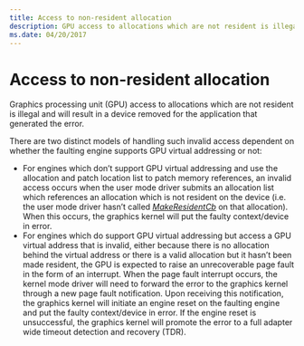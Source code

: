 ```yaml
---
title: Access to non-resident allocation
description: GPU access to allocations which are not resident is illegal and will result in a device removed for the application that generated the error.
ms.date: 04/20/2017
---
```


# <span id="display.access_to_non-resident_allocation"></span>Access to non-resident allocation


Graphics processing unit (GPU) access to allocations which are not resident is illegal and will result in a device removed for the application that generated the error.

There are two distinct models of handling such invalid access dependent on whether the faulting engine supports GPU virtual addressing or not:

-   For engines which don’t support GPU virtual addressing and use the allocation and patch location list to patch memory references, an invalid access occurs when the user mode driver submits an allocation list which references an allocation which is not resident on the device (i.e. the user mode driver hasn’t called [*MakeResidentCb*](/windows-hardware/drivers/ddi/d3dumddi/nc-d3dumddi-pfnd3dddi_makeresidentcb) on that allocation). When this occurs, the graphics kernel will put the faulty context/device in error.
-   For engines which do support GPU virtual addressing but access a GPU virtual address that is invalid, either because there is no allocation behind the virtual address or there is a valid allocation but it hasn’t been made resident, the GPU is expected to raise an unrecoverable page fault in the form of an interrupt. When the page fault interrupt occurs, the kernel mode driver will need to forward the error to the graphics kernel through a new page fault notification. Upon receiving this notification, the graphics kernel will initiate an engine reset on the faulting engine and put the faulty context/device in error. If the engine reset is unsuccessful, the graphics kernel will promote the error to a full adapter wide timeout detection and recovery (TDR).

 

